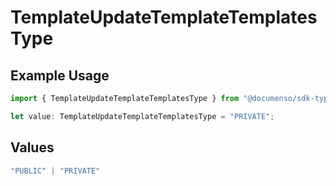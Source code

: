 # TemplateUpdateTemplateTemplatesType

## Example Usage

```typescript
import { TemplateUpdateTemplateTemplatesType } from "@documenso/sdk-typescript/models/operations";

let value: TemplateUpdateTemplateTemplatesType = "PRIVATE";
```

## Values

```typescript
"PUBLIC" | "PRIVATE"
```
